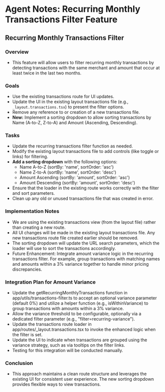 # Agent Notes: Recurring Monthly Transactions Filter Feature

## Recurring Monthly Transactions Filter

### Overview

- This feature will allow users to filter recurring monthly transactions by
  detecting transactions with the same merchant and amount that occur at least
  twice in the last two months.

### Goals

- Use the existing transactions route for UI updates.
- Update the UI in the existing layout transactions file (e.g.,
  `_layout.transactions.tsx`) to present the filter options.
- Remove any reference to or creation of a new transactions file.
- **New:** Implement a sorting dropdown to allow sorting transactions by Name
  (A-to-Z, Z-to-A) and Amount (Ascending, Descending).

### Tasks

- Update the recurring transactions filter function as needed.
- Modify the existing layout transactions file to add controls (like toggle or
  links) for filtering.
- **Add a sorting dropdown** with the following options:
  - Name A-to-Z (sortBy: 'name', sortOrder: 'asc')
  - Name Z-to-A (sortBy: 'name', sortOrder: 'desc')
  - Amount Ascending (sortBy: 'amount', sortOrder: 'asc')
  - Amount Descending (sortBy: 'amount', sortOrder: 'desc')
- Ensure that the loader in the existing route works correctly with the filter
  and sort parameters.
- Clean up any old or unused transactions file that was created in error.

### Implementation Notes

- We are using the existing transactions view (from the layout file) rather than
  creating a new route.
- All UI changes will be made in the existing layout transactions file. Any new
  transactions route file created earlier should be removed.
- The sorting dropdown will update the URL search parameters, which the loader
  will use to sort the transactions accordingly.
- Future Enhancement: Integrate amount variance logic in the recurring
  transactions filter. For example, group transactions with matching names and
  amounts within a 3% variance together to handle minor pricing discrepancies.

### Integration Plan for Amount Variance

- Update the getRecurringMonthlyTransactions function in
  app/utils/transactions-filter.ts to accept an optional variance parameter
  (default 0%) and utilize a helper function (e.g., isWithinVariance) to group
  transactions with amounts within a 3% variance.
- Allow the variance threshold to be configurable, optionally via a dedicated
  filter parameter (e.g., "filter=recurring-variance").
- Update the transactions route loader in app/routes/\_layout.transactions.tsx
  to invoke the enhanced logic when the filter is set.
- Update the UI to indicate when transactions are grouped using the variance
  strategy, such as via tooltips on the filter links.
- Testing for this integration will be conducted manually.

### Conclusion

- This approach maintains a clean route structure and leverages the existing UI
  for consistent user experience. The new sorting dropdown provides flexible
  ways to view transactions.
